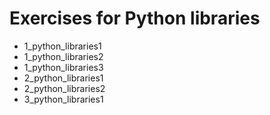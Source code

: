 # Exercises for Python libraries

* 1_python_libraries1
* 1_python_libraries2
* 1_python_libraries3
* 2_python_libraries1
* 2_python_libraries2
* 3_python_libraries1
